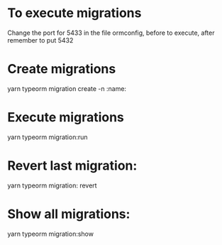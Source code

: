 # To execute migrations
Change the port for 5433 in the file ormconfig,  before to execute, after remember to put 5432

# Create migrations
yarn typeorm migration create -n :name:

# Execute migrations
yarn typeorm migration:run

# Revert last migration:
yarn typeorm migration: revert

# Show all migrations:
yarn typeorm migration:show
